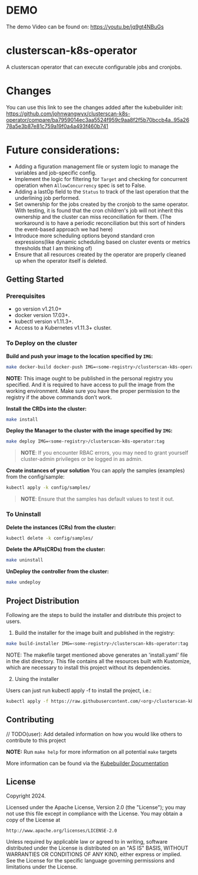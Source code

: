 # DEMO
The demo Video can be found on: https://youtu.be/jq9gt4NBuGs

# clusterscan-k8s-operator
A clusterscan operator that can execute configurable jobs and cronjobs.

# Changes
You can use this link to see the changes added after the kubebuilder init:
https://github.com/johnwangwyx/clusterscan-k8s-operator/compare/ba7959014ec3aa5524f959c9aa8f2f5b70bccb4a..95a2678a5e3b87e81c759a19f0a4a493f460b741

# Future considerations:
* Adding a figuration management file or system logic to manage the variables and job-specific config.
* Implement the logic for filtering for `Target` and checking for concurrent operation when `AllowConcurrency` spec is set to False.
* Adding a lastOp field to the `Status` to track of the last operation that the underlining job performed.
* Set ownership for the jobs created by the cronjob to the same operator. With testing, it is found that the cron children's job will not inherit this ownership and the cluster can miss reconciliation for them. (The workaround is to have a periodic reconciliation but this sort of hinders the event-based approach we had here)
* Introduce more scheduling options beyond standard cron expressions(like dynamic scheduling based on cluster events or metrics thresholds that I am thinking of)
* Ensure that all resources created by the operator are properly cleaned up when the operator itself is deleted.

## Getting Started

### Prerequisites
- go version v1.21.0+
- docker version 17.03+.
- kubectl version v1.11.3+.
- Access to a Kubernetes v1.11.3+ cluster.

### To Deploy on the cluster
**Build and push your image to the location specified by `IMG`:**

```sh
make docker-build docker-push IMG=<some-registry>/clusterscan-k8s-operator:tag
```

**NOTE:** This image ought to be published in the personal registry you specified.
And it is required to have access to pull the image from the working environment.
Make sure you have the proper permission to the registry if the above commands don’t work.

**Install the CRDs into the cluster:**

```sh
make install
```

**Deploy the Manager to the cluster with the image specified by `IMG`:**

```sh
make deploy IMG=<some-registry>/clusterscan-k8s-operator:tag
```

> **NOTE**: If you encounter RBAC errors, you may need to grant yourself cluster-admin
privileges or be logged in as admin.

**Create instances of your solution**
You can apply the samples (examples) from the config/sample:

```sh
kubectl apply -k config/samples/
```

>**NOTE**: Ensure that the samples has default values to test it out.

### To Uninstall
**Delete the instances (CRs) from the cluster:**

```sh
kubectl delete -k config/samples/
```

**Delete the APIs(CRDs) from the cluster:**

```sh
make uninstall
```

**UnDeploy the controller from the cluster:**

```sh
make undeploy
```

## Project Distribution

Following are the steps to build the installer and distribute this project to users.

1. Build the installer for the image built and published in the registry:

```sh
make build-installer IMG=<some-registry>/clusterscan-k8s-operator:tag
```

NOTE: The makefile target mentioned above generates an 'install.yaml'
file in the dist directory. This file contains all the resources built
with Kustomize, which are necessary to install this project without
its dependencies.

2. Using the installer

Users can just run kubectl apply -f <URL for YAML BUNDLE> to install the project, i.e.:

```sh
kubectl apply -f https://raw.githubusercontent.com/<org>/clusterscan-k8s-operator/<tag or branch>/dist/install.yaml
```

## Contributing
// TODO(user): Add detailed information on how you would like others to contribute to this project

**NOTE:** Run `make help` for more information on all potential `make` targets

More information can be found via the [Kubebuilder Documentation](https://book.kubebuilder.io/introduction.html)

## License

Copyright 2024.

Licensed under the Apache License, Version 2.0 (the "License");
you may not use this file except in compliance with the License.
You may obtain a copy of the License at

    http://www.apache.org/licenses/LICENSE-2.0

Unless required by applicable law or agreed to in writing, software
distributed under the License is distributed on an "AS IS" BASIS,
WITHOUT WARRANTIES OR CONDITIONS OF ANY KIND, either express or implied.
See the License for the specific language governing permissions and
limitations under the License.

